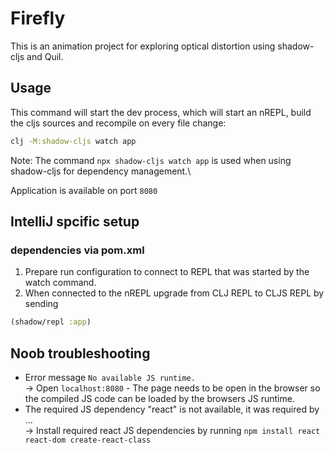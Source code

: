 # Firefly

This is an animation project for exploring optical distortion using shadow-cljs and Quil.

## Usage
This command will start the dev process, which will start an nREPL, build the cljs sources and recompile on every file change:
```bash
clj -M:shadow-cljs watch app
```
Note: The command `npx shadow-cljs watch app` is used when using shadow-cljs for dependency management.\

Application is available on port `8080`

## IntelliJ spcific setup

### dependencies via pom.xml

1. Prepare run configuration to connect to REPL that was started by the watch command.
2. When connected to the nREPL upgrade from CLJ REPL to CLJS REPL by sending
```clojure
(shadow/repl :app)
```
## Noob troubleshooting

* Error message `No available JS runtime.`\
-> Open `localhost:8080` - The page needs to be open in the browser so the compiled JS code can be loaded by the browsers JS runtime.
* The required JS dependency "react" is not available, it was required by ...\
-> Install required react JS dependencies by running `npm install react react-dom create-react-class`

